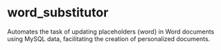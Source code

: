 # word_substitutor
Automates the task of updating placeholders {word} in Word documents using MySQL data, facilitating the creation of personalized documents.
